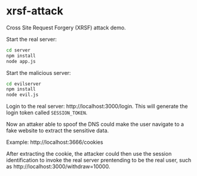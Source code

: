# xrsf-attack

Cross Site Request Forgery (XRSF) attack demo.

Start the real server:

```sh
cd server
npm install
node app.js
```

Start the malicious server:

```sh
cd evilserver
npm install
node evil.js
```

Login to the real server: http://localhost:3000/login. This will generate the login token called `SESSION_TOKEN`.

Now an attaker able to spoof the DNS could make the user navigate to a fake website to extract the sensitive data.

Example: http://localhost:3666/cookies

After extracting the cookie, the attacker could then use the session identification to invoke the real server prentending to be the real user, such as http://localhost:3000/withdraw=10000.

